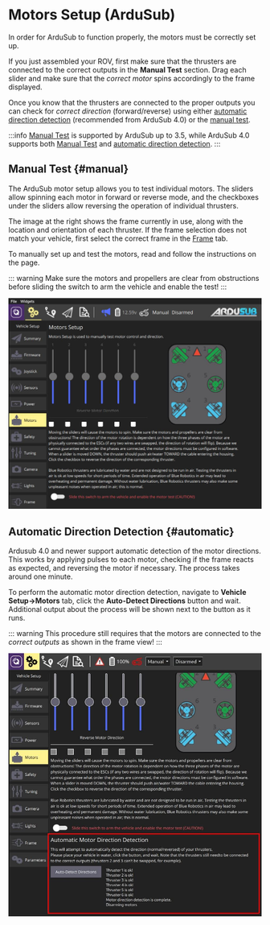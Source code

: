 # Motors Setup (ArduSub)

In order for ArduSub to function properly, the motors must be correctly set up.

If you just assembled your ROV, first make sure that the thrusters are connected to the correct outputs in the **Manual Test** section. Drag each slider and make sure that the _correct motor_ spins accordingly to the frame displayed.

Once you know that the thrusters are connected to the proper outputs you can check for _correct direction_ (forward/reverse) using either [automatic direction detection](#automatic) (recommended from ArduSub 4.0) or the [manual test](#manual).

:::info
[Manual Test](#manual) is supported by ArduSub up to 3.5, while ArduSub 4.0 supports both [Manual Test](#manual) and [automatic direction detection](#automatic).
:::

## Manual Test {#manual}

The ArduSub motor setup allows you to test individual motors. The sliders allow spinning each motor in forward or reverse mode, and the checkboxes under the sliders allow reversing the operation of individual thrusters.

The image at the right shows the frame currently in use, along with the location and orientation of each thruster. If the frame selection does not match your vehicle, first select the correct frame in the [Frame](../setup_view/airframe_ardupilot.md#ardusub) tab.

To manually set up and test the motors, read and follow the instructions on the page.

::: warning
Make sure the motors and propellers are clear from obstructions before sliding the switch to arm the vehicle and enable the test!
:::

![Ardusub Motors Test](../../../assets/setup/motors-sub.jpg)

## Automatic Direction Detection {#automatic}

Ardusub 4.0 and newer support automatic detection of the motor directions. This works by applying pulses to each motor, checking if the frame reacts as expected, and reversing the motor if necessary. The process takes around one minute.

To perform the automatic motor direction detection, navigate to **Vehicle Setup->Motors** tab, click the **Auto-Detect Directions** button and wait. Additional output about the process will be shown next to the button as it runs.

::: warning
This procedure still requires that the motors are connected to the _correct outputs_ as shown in the frame view!
:::

![Ardusub Motors Auto-Setup](../../../assets/setup/motors-sub-auto.jpg)
